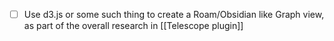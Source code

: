 - [ ] Use d3.js or some such thing to create a Roam/Obsidian like Graph view, as part of the overall research in [[Telescope plugin]]